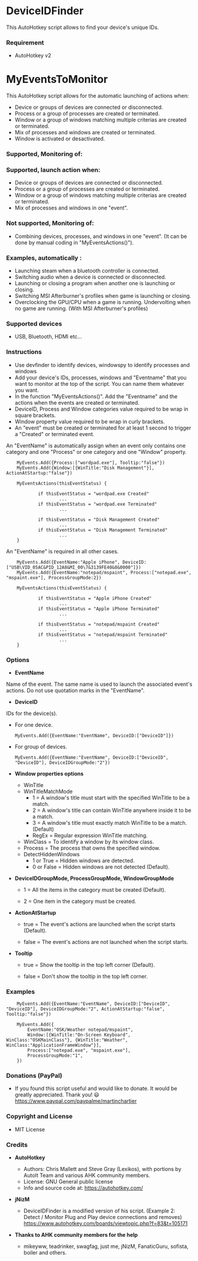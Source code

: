 # DeviceIDFinder
This AutoHotkey script allows to find your device's unique IDs.

### Requirement
* AutoHotkey v2

# MyEventsToMonitor
This AutoHotkey script allows for the automatic launching of actions when:
* Device or groups of devices are connected or disconnected.
* Process or a group of processes are created or terminated.
* Window or a group of windows matching multiple criterias are created or terminated.
* Mix of processes and windows are created or terminated.
* Window is activated or desactivated.

### Supported, Monitoring of:
### Supported, launch action when:
* Device or groups of devices are connected or disconnected.
* Process or a group of processes are created or terminated.
* Window or a group of windows matching multiple criterias are created or terminated.
* Mix of processes and windows in one "event".

### Not supported, Monitoring of:
* Combining devices, processes, and windows in one "event". (It can be done by manual coding in "MyEventsActions()").

### Examples, automatically :
* Launching steam when a bluetooth controller is connected.
* Switching audio when a device is connected or disconnected.
* Launching or closing a program when another one is launching or closing.
* Switching MSI Afterburner's profiles when game is launching or closing.
* Overclocking the GPU/CPU when a game is running. Undervolting when no game are running. (With MSI Afterburner's profiles)

### Supported devices
* USB, Bluetooth, HDMI etc...

### Instructions

* Use devfinder to identify devices, windowspy to identify processes and windows
* Add your device's IDs, processes, windows and "Eventname" that you want to monitor at the top of the script. You can name them whatever you want.
* In the function "MyEventsActions()". Add the "Eventname" and the actions when the events are created or terminated.
* DeviceID, Process and Window categories value required to be wrap in square brackets.
* Window property value required to be wrap in curly brackets.
* An "event" must be created or terminated for at least 1 second to trigger a "Created" or terminated event.

An "EventName" is automatically assign when an event only contains one category and one "Process" or one category and one "Window" property.

        MyEvents.Add({Process:["wordpad.exe"], Tooltip:"false"})
        MyEvents.Add({Window:[{WinTitle:"Disk Management"}], ActionAtStartup:"false"})  
        
        MyEventsActions(thisEventStatus) {
        
                if thisEventStatus = "wordpad.exe Created"
                        ...
                if thisEventStatus = "wordpad.exe Terminated"
                        ...
                
                if thisEventStatus = "Disk Management Created"
                        ...
                if thisEventStatus = "Disk Management Terminated"
                        ...
        }

An "EventName" is required in all other cases.

        MyEvents.Add({EventName:"Apple iPhone", DeviceID:["USB\VID_05AC&PID_12A8&MI_00\7&3139FE40&0&0000"]})
        MyEvents.Add({EventName:"notepad/mspaint", Process:["notepad.exe", "mspaint.exe"], ProcessGroupMode:2})
        
        MyEventsActions(thisEventStatus) {
        
                if thisEventStatus = "Apple iPhone Created"
                        ...
                if thisEventStatus = "Apple iPhone Terminated"
                        ...
                
                if thisEventStatus = "notepad/mspaint Created"
                        ...
                if thisEventStatus = "notepad/mspaint Terminated"
                        ...
        }

### Options

* **EventName**

Name of the event. The same name is used to launch the associated event's actions. Do not use quotation marks in the "EventName".

* **DeviceID**

IDs for the device(s).

  - For one device.

        MyEvents.Add({EventName:"EventName", DeviceID:["DeviceID"]})
        
  - For group of devices.

        MyEvents.Add({EventName:"EventName", DeviceID:["DeviceID", "DeviceID"], DeviceIDGroupMode:"2"})
        
* **Window properties options**
  - WinTitle
  - WinTitleMatchMode
    - 1 = A window's title must start with the specified WinTitle to be a match.
    - 2 = A window's title can contain WinTitle anywhere inside it to be a match.
    - 3 = A window's title must exactly match WinTitle to be a match. (Default)
    - RegEx = Regular expression WinTitle matching.
  - WinClass = To identify a window by its window class.
  - Process = The process that owns the specified window.
  - DetectHiddenWindows
    - 1 or True = Hidden windows are detected.
    - 0 or False = Hidden windows are not detected (Default).

* **DeviceIDGroupMode, ProcessGroupMode, WindowGroupMode**

  - 1 = All the items in the category must be created (Default).

  - 2 = One item in the category must be created.

* **ActionAtStartup**

  - true = The event's actions are launched when the script starts (Default). 

  - false = The event's actions are not launched when the script starts.

* **Tooltip**

  - true = Show the tooltip in the top left corner (Default).

  - false = Don't show the tooltip in the top left corner.

### Examples
    
        MyEvents.Add({EventName:"EventName", DeviceID:["DeviceID", "DeviceID"], DeviceIDGroupMode:"2", ActionAtStartup:"false", Tooltip:"false"})
    
        MyEvents.Add({
            EventName:"OSK/Weather notepad/mspaint",
            Window:[{WinTitle:"On-Screen Keyboard", WinClass:"OSKMainClass"}, {WinTitle:"Weather", WinClass:"ApplicationFrameWindow"}],
            Process:["notepad.exe", "mspaint.exe"],
            ProcessGroupMode:"1",
        })

### Donations (PayPal)
  - If you found this script useful and would like to donate. It would be greatly appreciated. Thank you! :smiley:
    https://www.paypal.com/paypalme/martinchartier
  
### Copyright and License
  - MIT License

### Credits
* **AutoHotkey**
  - Authors: Chris Mallett and Steve Gray (Lexikos), with portions by AutoIt Team and various AHK community members.
  - License: GNU General public license
  - Info and source code at: https://autohotkey.com/
* **jNizM**
  - DeviceIDFinder is a modified version of his script. (Example 2: Detect / Monitor Plug and Play device connections and removes)
    https://www.autohotkey.com/boards/viewtopic.php?f=83&t=105171

* **Thanks to AHK community members for the help**
  - mikeyww, teadrinker, swagfag, just me, jNizM, FanaticGuru, sofista, boiler and others.
